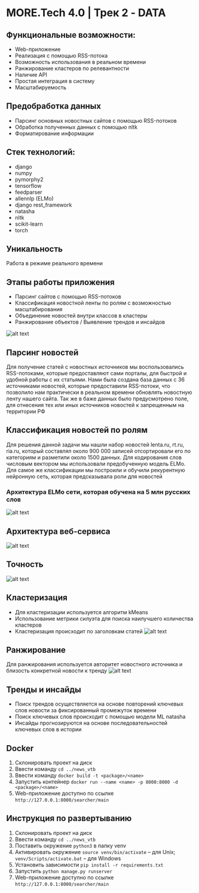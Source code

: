 # MORE.Tech 4.0 | Трек 2 - DATA

## Функциональные возможности:
- Web-приложение
- Реализация с помощью RSS-потока
- Возможность использования в реальном времени
- Ранжирование кластеров по релевантности
- Наличие API
- Простая интеграция в систему
- Масштабируемость

## Предобработка данных
- Парсинг основных новостных сайтов с помощью RSS-потоков
- Обработка полученных данных с помощью nltk
- Форматирование информации

## Стек технологий:

* django
* numpy
* pymorphy2
* tensorflow
* feedparser
* allennlp (ELMo)
* django rest_framework
* natasha
* nltk
* scikit-learn
* torch


## Уникальность
Работа в режиме реального времени

## Этапы работы приложения
* Парсинг сайтов с помощью RSS-потоков
* Классификация новостной ленты по ролям с возможностью масштабирования
* Объединение новостей внутри классов в кластеры
* Ранжирование объектов / Выявление трендов и инсайдов

![alt text](https://github.com/xakermonkey/news_vtb/blob/main/app.jpg?raw=true)

## Парсинг новостей 
Для получение статей с новостных источников мы воспользовались RSS-потоками, которые предоставляют сами порталы, 
для быстрой и удобной работы с их статьями. Нами была создана база данных с 36 источниками новостей, которые предоставили RSS-потоки, что позволило нам практически в реальном времени обновлять новостную 
ленту нашего сайта. Так же в баже данных было предусмотрено поле, для отнесения тех или иных источников новостей к запрещенным на территории РФ
## Классификация новостей по ролям
Для решения данной задачи мы нашли набор новостей lenta.ru, rt.ru, ria.ru, 
который составлял около 900 000 записей отсортировали его по категориям и разметили 
около 1500 данных.
Для кодирования слов числовым вектором мы использовали предобученную модель ELMo.
Для самое же классификации мы построили и обучили рекурентную нейронную сеть, которая предсказывала роли для новостей
### Архитектура ELMo сети, которая обучена на 5 млн русских слов
![alt text](https://github.com/xakermonkey/news_vtb/blob/main/arch.gif?raw=true)

## Архитектура веб-сервиса
![alt text](https://github.com/xakermonkey/news_vtb/blob/main/arhp.png?raw=true)

## Точность
![alt text](https://github.com/xakermonkey/news_vtb/blob/main/ex.jpeg?raw=true)

## Кластеризация
- Для кластеризации используется алгоритм kMeans
- Использование метрики силуэта для поиска наилучшего количества кластеров
- Кластеризация происходит по заголовкам статей
![alt text](https://github.com/xakermonkey/news_vtb/blob/main/klast.jpeg?raw=true)


## Ранжирование
Для ранжирования используется авторитет новостного источника и близость конкретной новости к тренду
![alt text](https://github.com/xakermonkey/news_vtb/blob/main/ranzh.jpg?raw=true)

## Тренды и инсайды
- Поиск трендов осуществляется на основе повторений ключевых слов новости за фиксированный промежуток времени
- Поиск ключевых слов происходит с помощью модели ML natasha
- Инсайды прогнозируются на основе последовательностей ключевых слов в истории

## Docker
1. Склонировать проект на диск
4. Ввести команду `cd ../news_vtb`
5. Ввести команду `docker build -t <package>/<name>`
6. Запустить контейнер `docker run --name <name> -p 8000:8000 -d <package>/<name>`
7. Web-приложение доступно по ссылке `http://127.0.0.1:8000/searcher/main`

## Инструкция по развертыванию
1. Склонировать проект на диск
4. Ввести команду `cd ../news_vtb`
5. Поставить окружение `python3` в папку venv
6. Активировать окружение `source venv/bin/activate` – для Unix; `venv/Scripts/activate.bat` – для Windows
7. Установить зависимости `pip install -r requirements.txt`
8. Запустить `python manage.py runserver`
9. Web-приложение доступно по ссылке `http://127.0.0.1:8000/searcher/main`

